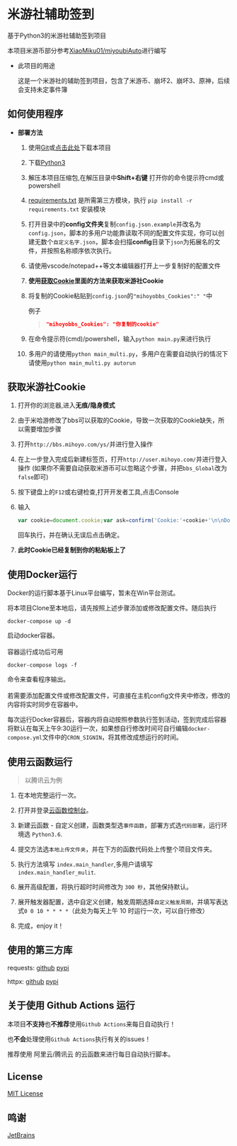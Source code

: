 # 米游社辅助签到

基于Python3的米游社辅助签到项目

本项目米游币部分参考[XiaoMiku01/miyoubiAuto](https://github.com/XiaoMiku01/miyoubiAuto)进行编写

* 此项目的用途

  这是一个米游社的辅助签到项目，包含了米游币、崩坏2、崩坏3、原神，后续会支持未定事件簿

## 如何使用程序

* **部署方法**

  1. 使用[Git](https://git-scm.com/)或[点击此处](https://github.com/Womsxd/AutoMihoyoBBS/archive/refs/heads/master.zip)下载本项目

  2. 下载[Python3](https://www.python.org/downloads/)

  3. 解压本项目压缩包,在解压目录中**Shift+右键** 打开你的命令提示符cmd或powershell

  4. [requirements.txt](https://raw.githubusercontent.com/Womsxd/AutoMihoyoBBS/master/requirements.txt) 是所需第三方模块，执行 `pip install -r requirements.txt` 安装模块

  5. 打开目录中的**config文件夹**复制`config.json.example`并改名为`config.json`，脚本的多用户功能靠读取不同的配置文件实现，你可以创建无数个`自定义名字.json`，脚本会扫描**config**目录下`json`为拓展名的文件，并按照名称顺序依次执行。

  6. 请使用vscode/notepad++等文本编辑器打开上一步复制好的配置文件

  7. **使用[获取Cookie](#获取米游社Cookie)里面的方法来获取米游社Cookie**

  8. 将复制的Cookie粘贴到`config.json`的`"mihoyobbs_Cookies":" "`中

        例子

        > ```json
        > "mihoyobbs_Cookies": "你复制的cookie"
        > ```

  9. 在命令提示符(cmd)/powershell，输入`python main.py`来进行执行
  
  10. 多用户的请使用`python main_multi.py`，多用户在需要自动执行的情况下请使用`python main_multi.py autorun`

## 获取米游社Cookie

1. 打开你的浏览器,进入**无痕/隐身模式**

2. 由于米哈游修改了bbs可以获取的Cookie，导致一次获取的Cookie缺失，所以需要增加步骤

3. 打开`http://bbs.mihoyo.com/ys/`并进行登入操作

4. 在上一步登入完成后新建标签页，打开`http://user.mihoyo.com/`并进行登入操作 (如果你不需要自动获取米游币可以忽略这个步骤，并把`bbs_Global`改为`false`即可)

5. 按下键盘上的`F12`或右键检查,打开开发者工具,点击Console

6. 输入

   ```javascript
   var cookie=document.cookie;var ask=confirm('Cookie:'+cookie+'\n\nDo you want to copy the cookie to the clipboard?');if(ask==true){copy(cookie);msg=cookie}else{msg='Cancel'}
   ```

   回车执行，并在确认无误后点击确定。

7. **此时Cookie已经复制到你的粘贴板上了**

## 使用Docker运行

Docker的运行脚本基于Linux平台编写，暂未在Win平台测试。

将本项目Clone至本地后，请先按照上述步骤添加或修改配置文件。随后执行

```text
docker-compose up -d
```

启动docker容器。  
&nbsp;  
容器运行成功后可用

```text
docker-compose logs -f
```

命令来查看程序输出。  
&nbsp;  
若需要添加配置文件或修改配置文件，可直接在主机config文件夹中修改，修改的内容将实时同步在容器中。

每次运行Docker容器后，容器内将自动按照参数执行签到活动，签到完成后容器将默认在每天上午9:30运行一次，如果想自行修改时间可自行编辑`docker-compose.yml`文件中的`CRON_SIGNIN`，将其修改成想运行的时间。

## 使用云函数运行

>以腾讯云为例

1. 在本地完整运行一次。

2. 打开并登录[云函数控制台](https://console.cloud.tencent.com/scf/list)。

3. 新建云函数 - 自定义创建，函数类型选`事件函数`，部署方式选`代码部署`，运行环境选 `Python3.6`.

4. 提交方法选`本地上传文件夹`，并在下方的函数代码处上传整个项目文件夹。

5. 执行方法填写 `index.main_handler`,多用户请填写`index.main_handler_mulit`.

6. 展开高级配置，将执行超时时间修改为 `300 秒`，其他保持默认。

7. 展开触发器配置，选中自定义创建，触发周期选择`自定义触发周期`，并填写表达式`0 0 10 * * * *`（此处为每天上午 10 时运行一次，可以自行修改）

8. 完成，enjoy it！

## 使用的第三方库

requests: [github](https://github.com/psf/requests) [pypi](https://pypi.org/project/requests/)

httpx: [github](https://github.com/encode/httpx) [pypi](https://pypi.org/project/httpx/)

## 关于使用 Github Actions 运行

本项目**不支持**也**不推荐**使用`Github Actions`来每日自动执行！

也**不会**处理使用`Github Actions`执行有关的issues！

推荐使用 阿里云/腾讯云 的云函数来进行每日自动执行脚本。

## License

[MIT License](https://github.com/Womsxd/AutoMihoyoBBS/blob/master/LICENSE)

## 鸣谢

[JetBrains](https://jb.gg/OpenSource)
